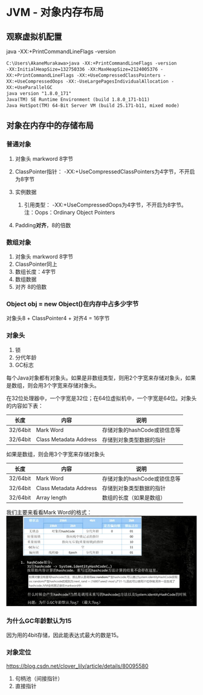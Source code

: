 # JVM - 对象内存布局

## 观察虚拟机配置

java -XX:+PrintCommandLineFlags -version

```
C:\Users\AkaneMurakawa>java -XX:+PrintCommandLineFlags -version
-XX:InitialHeapSize=132750336 -XX:MaxHeapSize=2124005376 -XX:+PrintCommandLineFlags -XX:+UseCompressedClassPointers -XX:+UseCompressedOops -XX:-UseLargePagesIndividualAllocation -XX:+UseParallelGC
java version "1.8.0_171"
Java(TM) SE Runtime Environment (build 1.8.0_171-b11)
Java HotSpot(TM) 64-Bit Server VM (build 25.171-b11, mixed mode)
```



## 对象在内存中的存储布局

### 普通对象

1. 对象头 markword 8字节

2. ClassPointer指针： -XX:+UseCompressedClassPointers为4字节，不开启为8字节

3. 实例数据
   1. 引用类型： -XX:+UseCompressedOops为4字节，不开启为8字节。注：Oops：Ordinary Object Pointers

4. Padding**对齐**，8的倍数



### 数组对象

1. 对象头 markword 8字节
2. ClassPointer同上
3. 数组长度：4字节
4. 数组数据
5. 对齐 8的倍数



### Object obj = new Object()在内存中占多少字节

对象头8  +  ClassPointer4 + 对齐4 = 16字节



### 对象头

1. 锁
2. 分代年龄
3. GC标志



每个Java对象都有对象头。如果是非数组类型，则用2个字宽来存储对象头，如果是数组，则会用3个字宽来存储对象头。

在32位处理器中，一个字宽是32位；在64位虚拟机中，一个字宽是64位。对象头的内容如下表：

| 长度     | 内容                   | 说明                         |
| -------- | ---------------------- | ---------------------------- |
| 32/64bit | Mark Word              | 存储对象的hashCode或锁信息等 |
| 32/64bit | Class Metadata Address | 存储到对象类型数据的指针     |



如果是数组，则会用3个字宽来存储对象头

| 长度     | 内容                   | 说明                         |
| -------- | ---------------------- | ---------------------------- |
| 32/64bit | Mark Word              | 存储对象的hashCode或锁信息等 |
| 32/64bit | Class Metadata Address | 存储到对象类型数据的指针     |
| 32/64bit | Array length           | 数组的长度（如果是数组）     |



我们主要来看看Mark Word的格式：
![对象头.jpg](images/对象头.jpg)



### 为什么GC年龄默认为15

因为用的4bit存储，因此能表达式最大的数是15。



### 对象定位

https://blog.csdn.net/clover_lily/article/details/80095580

1. 句柄池（间接指针）
2. 直接指针


